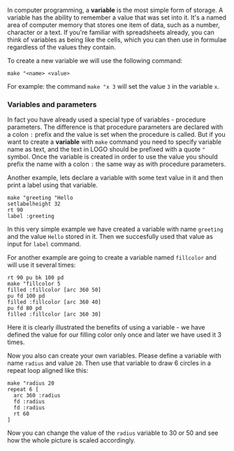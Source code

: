 In computer programming, a **variable** is the most simple form of storage.
A variable has the ability to remember a value that was set into it.
It's a named area of computer memory that stores one item of data, such as a number, character or a text.
If you're familiar with spreadsheets already, you can think of variables as being like the cells, which you can then use in formulae regardless of the values they contain.

To create a new variable we will use the following command:

```
make "<name> <value>
```

For example: the command `make "x 3` will set the value `3` in the variable `x`.

### Variables and parameters

In fact you have already used a special type of variables - procedure parameters. The difference is that procedure parameters are declared with a colon `:` prefix and the value is set when the procedure is called. But if you want to create a **variable** with `make` command you need to specify variable name as text, and the text in LOGO should be prefixed with a quote `"` symbol. Once the variable is created in order to use the value you should prefix the name with a colon `:` the same way as with procedure parameters.

Another example, lets declare a variable with some text value in it and then print a label using that variable.

<!--logo {"width":"300px", "height":"80px", "code": true}-->

```
make "greeting "Hello
setlabelheight 32
rt 90
label :greeting
```

In this very simple example we have created a variable with name `greeting` and the value `Hello` stored in it.
Then we succesfully used that value as input for `label` command.

For another example are going to create a variable named `fillcolor` and will use it several times:

<!--logo {"width":"300px", "height":"200px", "code": true}-->

```
rt 90 pu bk 100 pd
make "fillcolor 5
filled :fillcolor [arc 360 50]
pu fd 100 pd
filled :fillcolor [arc 360 40]
pu fd 80 pd
filled :fillcolor [arc 360 30]
```

Here it is clearly illustrated the benefits of using a variable - we have defined the value for our filling color only once and later we have used it 3 times.

Now you also can create your own variables. Please define a variable with name `radius` and value `20`. Then use that variable to draw 6 circles in a repeat loop aligned like this:

<!--logo {"width":"300px", "height":"200px", "solution": true}-->

```
make "radius 20
repeat 6 [
  arc 360 :radius
  fd :radius
  fd :radius
  rt 60
]
```

Now you can change the value of the `radius` variable to 30 or 50 and see how the whole picture is scaled accordingly.
